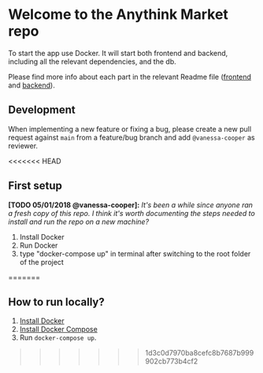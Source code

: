 # Welcome to the Anythink Market repo

To start the app use Docker. It will start both frontend and backend, including all the relevant dependencies, and the db.

Please find more info about each part in the relevant Readme file ([frontend](frontend/readme.md) and [backend](backend/README.md)).

## Development

When implementing a new feature or fixing a bug, please create a new pull request against `main` from a feature/bug branch and add `@vanessa-cooper` as reviewer.

<<<<<<< HEAD
## First setup

**[TODO 05/01/2018 @vanessa-cooper]:** _It's been a while since anyone ran a fresh copy of this repo. I think it's worth documenting the steps needed to install and run the repo on a new machine?_

1. Install Docker
2. Run Docker 
3. type "docker-compose up" in terminal after switching to the root folder of the project

=======
## How to run locally?
1. [Install Docker](https://docs.docker.com/get-docker/)
2. [Install Docker Compose](https://docs.docker.com/compose/install/)
3. Run `docker-compose up`. 
>>>>>>> 1d3c0d7970ba8cefc8b7687b999902cb773b4cf2
